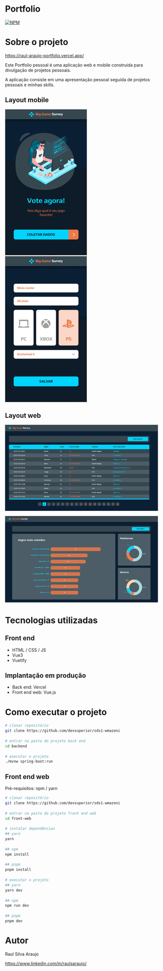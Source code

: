 # Portfolio 
[![NPM](https://img.shields.io/npm/l/react)](https://github.com/RaulSAraujo/Portfolio/blob/main/LICENCE) 

# Sobre o projeto

https://raul-araujo-portfolio.vercel.app/

Este Portfolio pessoal é uma aplicação web e mobile construida para divulgação de projetos pessoais.

A aplicação consiste em uma apresentação pessoal seguida de projetos pessoais e minhas skills.

## Layout mobile
![Mobile 1](https://github.com/acenelio/assets/raw/main/sds1/mobile1.png) ![Mobile 2](https://github.com/acenelio/assets/raw/main/sds1/mobile2.png)

## Layout web
![Web 1](https://github.com/acenelio/assets/raw/main/sds1/web1.png)

![Web 2](https://github.com/acenelio/assets/raw/main/sds1/web2.png)

# Tecnologias utilizadas
## Front end
- HTML / CSS / JS
- Vue3
- Vuetify
## Implantação em produção
- Back end: Vercel
- Front end web: Vue.js

# Como executar o projeto

```bash
# clonar repositório
git clone https://github.com/devsuperior/sds1-wmazoni

# entrar na pasta do projeto back end
cd backend

# executar o projeto
./mvnw spring-boot:run
```

## Front end web
Pré-requisitos: npm / yarn

```bash
# clonar repositório
git clone https://github.com/devsuperior/sds1-wmazoni

# entrar na pasta do projeto front end web
cd front-web

# instalar dependências
## yarn
yarn

## npm
npm install

## pnpm
pnpm install

# executar o projeto
## yarn
yarn dev

## npm
npm run dev

## pnpm
pnpm dev
```

# Autor

Raul Silva Araujo

https://www.linkedin.com/in/raulsaraujo/

